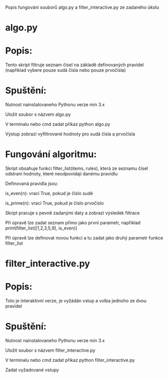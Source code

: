 Popis fungování souborů algo.py a filter_interactive.py ze zadaného úkolu

# algo.py 

# Popis:
Tento skript filtruje seznam čísel na základě definovaných pravidel (například vybere pouze sudá čísla nebo pouze prvočísla)

# Spuštění:
Nutnost nainstalovaneho Pythonu verze min 3.x

Uložit soubor s názvem algo.py

V terminalu nebo cmd zadat příkaz python algo.py

Výstup zobrazí vyfiltrované hodnoty pro sudá čísla a prvočísla

# Fungování algoritmu:
Skript obsahuje funkci filter_list(items, rules), která ze seznamu čísel odstraní hodnoty, které neodpovídají danému pravidlu

Definovaná pravidla jsou:

is_even(n): vrací True, pokud je číslo sudé

is_prime(n): vrací True, pokud je číslo prvočíslo

Skript pracuje s pevně zadanými daty a zobrazí výsledek filtrace

Při úpravě lze zadat seznam přímo jako první parametr, například print(filter_list([1,2,3,5,9], is_even))

Při úpravě lze definovat novou funkci a tu zadat jako druhý parametr funkce filter_list


# filter_interactive.py

# Popis:
Toto je interaktivní verze, je vyžádán vstup a volba jednoho ze dvou pravidel

# Spuštění:
Nutnost nainstalovaneho Pythonu verze min 3.x

Uložit soubor s názvem filter_interactive.py

V terminalu nebo cmd zadat příkaz python filter_interactive.py

Zadat vyžadované vstupy
